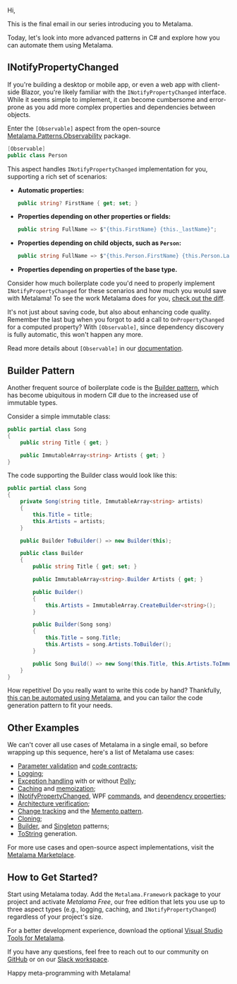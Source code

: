 Hi,

This is the final email in our series introducing you to Metalama.

Today, let's look into more advanced patterns in C# and explore how you can automate them using Metalama.

## INotifyPropertyChanged

If you're building a desktop or mobile app, or even a web app with client-side Blazor, you're likely familiar with the `INotifyPropertyChanged` interface. While it seems simple to implement, it can become cumbersome and error-prone as you add more complex properties and dependencies between objects.

Enter the `[Observable]` aspect from the open-source [Metalama.Patterns.Observability](https://doc.postsharp.net/metalama/patterns/observability?mtm_campaign=awareness&mtm_kwd=email5&mtm_source=instantly) package.

```csharp
[Observable]
public class Person
```

This aspect handles `INotifyPropertyChanged` implementation for you, supporting a rich set of scenarios:

- **Automatic properties:**

    ```csharp
    public string? FirstName { get; set; }
    ```

- **Properties depending on other properties or fields:**

    ```csharp
    public string FullName => $"{this.FirstName} {this._lastName}";
    ```

- **Properties depending on child objects, such as `Person`:**

    ```csharp
    public string FullName => $"{this.Person.FirstName} {this.Person.LastName}";
    ```

- **Properties depending on properties of the base type.**

Consider how much boilerplate code you'd need to properly implement `INotifyPropertyChanged` for these scenarios and how much you would save with Metalama! To see the work Metalama does for you, [check out the diff](https://doc.postsharp.net/metalama/patterns/observability/standard-cases?mtm_campaign=awareness&mtm_kwd=email5&mtm_source=instantly).

It's not just about saving code, but also about enhancing code quality. Remember the last bug when you forgot to add a call to `OnPropertyChanged` for a computed property? With `[Observable]`, since dependency discovery is fully automatic, this won't happen any more.

Read more details about `[Observable]` in our [documentation](https://doc.postsharp.net/metalama/patterns/observability?mtm_campaign=awareness&mtm_kwd=email5&mtm_source=instantly).

## Builder Pattern

Another frequent source of boilerplate code is the [Builder pattern](https://blog.postsharp.net/builder-pattern-with-metalama?mtm_campaign=awareness&mtm_kwd=email5&mtm_source=instantly), which has become ubiquitous in modern C# due to the increased use of immutable types.

Consider a simple immutable class:

```csharp
public partial class Song
{
    public string Title { get; }

    public ImmutableArray<string> Artists { get; }
}
```

The code supporting the Builder class would look like this:

```csharp
public partial class Song
{
    private Song(string title, ImmutableArray<string> artists)
    {
        this.Title = title;
        this.Artists = artists;
    }

    public Builder ToBuilder() => new Builder(this);

    public class Builder
    {
        public string Title { get; set; }

        public ImmutableArray<string>.Builder Artists { get; }

        public Builder()
        {
            this.Artists = ImmutableArray.CreateBuilder<string>();
        }

        public Builder(Song song)
        {
            this.Title = song.Title;
            this.Artists = song.Artists.ToBuilder();
        }

        public Song Build() => new Song(this.Title, this.Artists.ToImmutable());
    }
}
```

How repetitive! Do you really want to write this code by hand? Thankfully, [this can be automated using Metalama](https://doc.postsharp.net/metalama/examples/builder?mtm_campaign=awareness&mtm_kwd=email5&mtm_source=instantly), and you can tailor the code generation pattern to fit your needs.

## Other Examples

We can't cover all use cases of Metalama in a single email, so before wrapping up this sequence, here's a list of Metalama use cases:

- [Parameter validation](https://doc.postsharp.net/metalama/examples/validation?mtm_campaign=awareness&mtm_kwd=email5&mtm_source=instantly) and [code contracts](https://doc.postsharp.net/metalama/patterns/contracts);
- [Logging](https://doc.postsharp.net/metalama/examples/log?mtm_campaign=awareness&mtm_kwd=email5&mtm_source=instantly);
- [Exception handling](https://doc.postsharp.net/metalama/examples/exception-handling?mtm_campaign=awareness&mtm_kwd=email5&mtm_source=instantly) with or without [Polly](https://doc.postsharp.net/metalama/examples/exception-handling/retry/retry-5);
- [Caching](https://doc.postsharp.net/metalama/patterns/caching?mtm_campaign=awareness&mtm_kwd=email5&mtm_source=instantly) and [memoization](https://doc.postsharp.net/metalama/patterns/memoization?mtm_campaign=awareness&mtm_kwd=email5&mtm_source=instantly);
- [INotifyPropertyChanged](https://doc.postsharp.net/metalama/patterns/observability), WPF [commands](https://doc.postsharp.net/metalama/patterns/wpf/command?mtm_campaign=awareness&mtm_kwd=email5&mtm_source=instantly), and [dependency properties](https://doc.postsharp.net/metalama/patterns/wpf/dependency-property?mtm_campaign=awareness&mtm_kwd=email5&mtm_source=instantly);
- [Architecture verification](https://doc.postsharp.net/metalama/conceptual/architecture?mtm_campaign=awareness&mtm_kwd=email5&mtm_source=instantly);
- [Change tracking](https://doc.postsharp.net/metalama/examples/change-tracking?mtm_campaign=awareness&mtm_kwd=email5&mtm_source=instantly) and the [Memento pattern](https://doc.postsharp.net/metalama/examples/memento?mtm_campaign=awareness&mtm_kwd=email5&mtm_source=instantly).
- [Cloning](https://doc.postsharp.net/metalama/examples/clone?mtm_campaign=awareness&mtm_kwd=email5&mtm_source=instantly);
- [Builder](https://doc.postsharp.net/metalama/examples/builde?mtm_campaign=awareness&mtm_kwd=email5&mtm_source=instantly), and [Singleton](https://doc.postsharp.net/metalama/examples/singleton?mtm_campaign=awareness&mtm_kwd=email5&mtm_source=instantly) patterns;
- [ToString](https://doc.postsharp.net/metalama/examples/tostring) generation.

For more use cases and open-source aspect implementations, visit the [Metalama Marketplace](https://www.postsharp.net/metalama/marketplace?mtm_campaign=awareness&mtm_kwd=email5&mtm_source=instantly).

## How to Get Started?

Start using Metalama today. Add the `Metalama.Framework` package to your project and activate _Metalama Free_, our free edition that lets you use up to three aspect types (e.g., logging, caching, and `INotifyPropertyChanged`) regardless of your project's size.

For a better development experience, download the optional [Visual Studio Tools for Metalama](https://www.postsharp.net/metalama/download?mtm_campaign=awareness&mtm_kwd=email5&mtm_source=instantly).

If you have any questions, feel free to reach out to our community on [GitHub](https://github.com/orgs/postsharp/discussions) or on our [Slack workspace](https://www.postsharp.net/slack?mtm_campaign=awareness&mtm_kwd=email5&mtm_source=instantly).

Happy meta-programming with Metalama!
